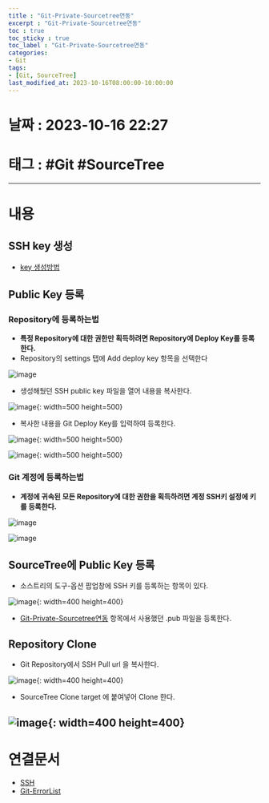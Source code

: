 ```yaml
---
title : "Git-Private-Sourcetree연동"
excerpt : "Git-Private-Sourcetree연동"
toc : true
toc_sticky : true
toc_label : "Git-Private-Sourcetree연동"
categories:
- Git
tags:
- [Git, SourceTree]
last_modified_at: 2023-10-16T08:00:00-10:00:00
---
```


# 날짜 : 2023-10-16 22:27

# 태그 : #Git #SourceTree 
---

# 내용

##  SSH key 생성
- [key 생성방법](../../통신/통신-SSH#git을-사용한--키-생성)

## Public Key 등록

### Repository에 등록하는법
- **특정 Repository에 대한 권한만 획득하려면 Repository에 Deploy Key를 등록한다.**
- Repository의 settings 탭에 Add deploy key 항목을 선택한다
  
![image](../../assets/images/GitRepositoryAddSSHKeyMenu.png)
- 생성해뒀던 SSH public key 파일을 열어 내용을 복사한다.
  
![image](../../assets/images/SSHKeyContent.png){: width=500 height=500}
- 복사한 내용을 Git Deploy Key를 입력하여 등록한다.
  
![image](../../assets/images/GitAddSSHKeyContent.png){: width=500 height=500}
  
![image](../../assets/images/GitSSHKeyAddResult.png){: width=500 height=500}

### Git 계정에 등록하는법
- **계정에 귀속된 모든 Repository에 대한 권한을 획득하려면 계정 SSH키 설정에 키를 등록한다.**
  
![image](../../assets/images/GitUserSetting.png)
  
![image](../../assets/images/GitUserAddSSHKey.png)

## SourceTree에 Public Key 등록
- 소스트리의 도구-옵션 팝업창에 SSH 키를 등록하는 항목이 있다.
  
![image](../../assets/images/SourceTreeAddSSH.png){: width=400 height=400}
- [Git-Private-Sourcetree연동]() 항목에서 사용했던 .pub 파일을 등록한다.

## Repository Clone
- Git Repository에서 SSH Pull url 을 복사한다.
  
![image](../../assets/images/GitSSHPullURL.png){: width=400 height=400}
- SourceTree Clone target 에 붙여넣어 Clone 한다.
  
![image](../../assets/images/SourceTreeClone.png){: width=400 height=400}
---

# 연결문서
- [SSH](../../통신/통신-SSH#git을-사용한--키-생성)
- [Git-ErrorList](../../git/Git-Git-ErrorList#ssh-rsa)